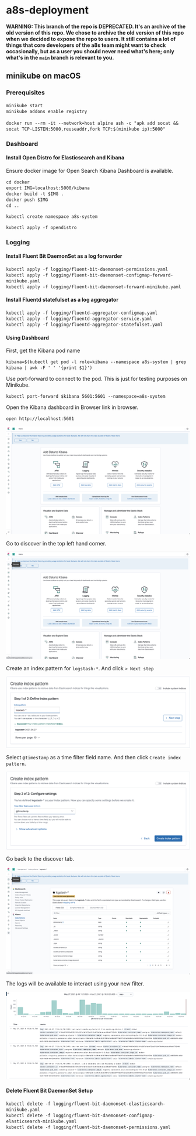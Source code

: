 # a8s-deployment

**WARNING: This branch of the repo is DEPRECATED. It's an archive of the old version of this repo.
We chose to archive the old version of this repo when we decided to expose the repo to users. It
still contains a lot of things that core developers of the a8s team might want to check
occasionally, but as a user you should never need what's here; only what's in the `main` branch is
relevant to you.**

## minikube on macOS

### Prerequisites

```shell
minikube start
minikube addons enable registry

docker run --rm -it --network=host alpine ash -c "apk add socat && socat TCP-LISTEN:5000,reuseaddr,fork TCP:$(minikube ip):5000"
```

### Dashboard

#### Install Open Distro for Elasticsearch and Kibana

Ensure docker image for Open Search Kibana Dashboard is available.

```shell
cd docker
export IMG=localhost:5000/kibana
docker build -t $IMG .
docker push $IMG
cd ..
```

```shell
kubectl create namespace a8s-system
```

```shell
kubectl apply -f opendistro
```

### Logging

#### Install Fluent Bit DaemonSet as a log forwarder

```shell
kubectl apply -f logging/fluent-bit-daemonset-permissions.yaml
kubectl apply -f logging/fluent-bit-daemonset-configmap-forward-minikube.yaml
kubectl apply -f logging/fluent-bit-daemonset-forward-minikube.yaml
```

#### Install Fluentd statefulset as a log aggregator

```shell
kubectl apply -f logging/fluentd-aggregator-configmap.yaml
kubectl apply -f logging/fluentd-aggregator-service.yaml
kubectl apply -f logging/fluentd-aggregator-statefulset.yaml
```

#### Using Dashboard

First, get the Kibana pod name

```shell
kibana=$(kubectl get pod -l role=kibana --namespace a8s-system | grep kibana | awk -F ' ' '{print $1}')
```

Use port-forward to connect to the pod. This is just for testing purposes on
Minikube.

```shell
kubectl port-forward $kibana 5601:5601 --namespace=a8s-system
```

Open the Kibana dashboard in Browser link in browser.

```shell
open http://localhost:5601
```

![Kibana1](operational-models/images/kibana/1.png)

Go to discover in the top left hand corner.

![Kibana2](operational-models/images/kibana/2.png)

Create an index pattern for `logstash-*`. And click `> Next step`

![Kibana3](operational-models/images/kibana/3.png)

Select `@timestamp` as a time filter field name. And then click
`Create index pattern`.

![Kibana4](operational-models/images/kibana/4.png)

Go back to the discover tab.

![Kibana5](operational-models/images/kibana/5.png)

The logs will be available to interact using your new filter.

![Kibana6](operational-models/images/kibana/6.png)

#### Delete Fluent Bit DaemonSet Setup

```shell
kubectl delete -f logging/fluent-bit-daemonset-elasticsearch-minikube.yaml
kubectl delete -f logging/fluent-bit-daemonset-configmap-elasticsearch-minikube.yaml
kubectl delete -f logging/fluent-bit-daemonset-permissions.yaml
```
